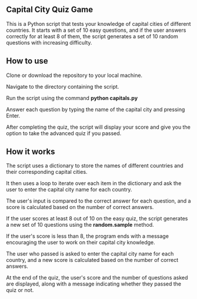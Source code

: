 ## Capital City Quiz Game

This is a Python script that tests your knowledge of capital cities of different countries. It starts with a set of 10 easy questions, and if the user answers correctly for at least 8 of them, the script generates a set of 10 random questions with increasing difficulty.

## How to use

Clone or download the repository to your local machine.

Navigate to the directory containing the script.

Run the script using the command **python capitals.py**

Answer each question by typing the name of the capital city and pressing Enter.

After completing the quiz, the script will display your score and give you the option to take the advanced quiz if you passed.

## How it works

The script uses a dictionary to store the names of different countries and their corresponding capital cities. 

It then uses a loop to iterate over each item in the dictionary and ask the user to enter the capital city name for each country. 

The user's input is compared to the correct answer for each question, and a score is calculated based on the number of correct answers.

If the user scores at least 8 out of 10 on the easy quiz, the script generates a new set of 10 questions using the **random.sample** method. 

If the user's score is less than 8, the program ends with a message encouraging the user to work on their capital city knowledge.

The user who passed is asked to enter the capital city name for each country, and a new score is calculated based on the number of correct answers.

At the end of the quiz, the user's score and the number of questions asked are displayed, along with a message indicating whether they passed the quiz or not. 